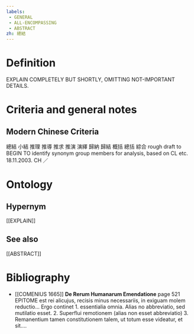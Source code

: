 ```yaml
---
labels: 
 - GENERAL
 - ALL-ENCOMPASSING
 - ABSTRACT
zh: 總結
---
```


# Definition
EXPLAIN COMPLETELY BUT SHORTLY, OMITTING NOT-IMPORTANT DETAILS.
# Criteria and general notes
## Modern Chinese Criteria
總結
小結
推理
推導
推求
推演
演繹
歸納
歸結
概括
總括
綜合
rough draft to BEGIN TO identify synonym group members for analysis, based on CL etc. 18.11.2003. CH ／
# Ontology

## Hypernym
[[EXPLAIN]]
## See also
[[ABSTRACT]]
# Bibliography
- [[COMENIUS 1665]]
**De Rerum Humanarum Emendatione** page 521
EPITOME est rei alicujus, recisis minus necessariis, in exiguam molem reductio... Ergo continet 1. essentialia omnia. Alias no abbreviatio, sed mutilatio esset. 2. Superflui remotionem (alias non esset abbreviatio) 3. Remanentium tamen constitutionem talem, ut totum esse videatur, et sit....